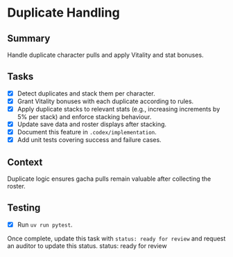 # Duplicate Handling

## Summary
Handle duplicate character pulls and apply Vitality and stat bonuses.

## Tasks
- [x] Detect duplicates and stack them per character.
- [x] Grant Vitality bonuses with each duplicate according to rules.
- [x] Apply duplicate stacks to relevant stats (e.g., increasing increments by 5% per stack) and enforce stacking behaviour.
- [x] Update save data and roster displays after stacking.
- [x] Document this feature in `.codex/implementation`.
- [x] Add unit tests covering success and failure cases.

## Context
Duplicate logic ensures gacha pulls remain valuable after collecting the roster.

## Testing
- [x] Run `uv run pytest`.

Once complete, update this task with `status: ready for review` and request an auditor to update this status.
status: ready for review
